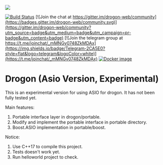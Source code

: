 ![](https://github.com/an-tao/drogon/wiki/images/drogon-white.jpg)

[![Build Status](https://github.com/an-tao/drogon/workflows/Build%20Drogon/badge.svg?branch=master)](https://github.com/drogonframework/drogon/actions)
[![Join the chat at https://gitter.im/drogon-web/community](https://badges.gitter.im/drogon-web/community.svg)](https://gitter.im/drogon-web/community?utm_source=badge&utm_medium=badge&utm_campaign=pr-badge&utm_content=badge)
[![Join the telegram group at https://t.me/joinchat/_mMNGv0748ZkMDAx](https://img.shields.io/badge/Telegram-2CA5E0?style=flat&logo=telegram&logoColor=white)](https://t.me/joinchat/_mMNGv0748ZkMDAx)
[![Docker image](https://img.shields.io/badge/Docker-image-blue.svg)](https://cloud.docker.com/u/drogonframework/repository/docker/drogonframework/drogon)

# Drogon (Asio Version, Experimental)

This is an experimental version for using ASIO for drogon. It has not been fully tested yet.

Main features:

1. Portable interface layer in drogon/portable.
2. Modify and implement the portable interface in portable directory.
3. Boost.ASIO implementation in portable/boost.

Notice:

1. Use C++17 to compile this project.
2. Tests doesn't work yet.
3. Run helloworld project to check.
